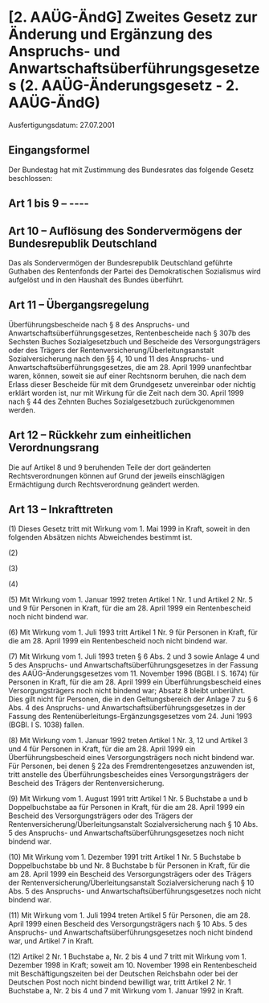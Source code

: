 # [2. AAÜG-ÄndG] Zweites Gesetz zur Änderung und Ergänzung des Anspruchs- und Anwartschaftsüberführungsgesetzes  (2. AAÜG-Änderungsgesetz - 2. AAÜG-ÄndG)

Ausfertigungsdatum: 27.07.2001

 

## Eingangsformel

Der Bundestag hat mit Zustimmung des Bundesrates das folgende Gesetz beschlossen:


## Art 1 bis 9 – ----


## Art 10 – Auflösung des Sondervermögens der Bundesrepublik Deutschland

Das als Sondervermögen der Bundesrepublik Deutschland geführte Guthaben des Rentenfonds der Partei des Demokratischen Sozialismus wird aufgelöst und in den Haushalt des Bundes überführt.


## Art 11 – Übergangsregelung

Überführungsbescheide nach § 8 des Anspruchs- und Anwartschaftsüberführungsgesetzes, Rentenbescheide nach § 307b des Sechsten Buches Sozialgesetzbuch und Bescheide des Versorgungsträgers oder des Trägers der Rentenversicherung/Überleitungsanstalt Sozialversicherung nach den §§ 4, 10 und 11 des Anspruchs- und Anwartschaftsüberführungsgesetzes, die am 28. April 1999 unanfechtbar waren, können, soweit sie auf einer Rechtsnorm beruhen, die nach dem Erlass dieser Bescheide für mit dem Grundgesetz unvereinbar oder nichtig erklärt worden ist, nur mit Wirkung für die Zeit nach dem 30. April 1999 nach § 44 des Zehnten Buches Sozialgesetzbuch zurückgenommen werden.


## Art 12 – Rückkehr zum einheitlichen Verordnungsrang

Die auf Artikel 8 und 9 beruhenden Teile der dort geänderten Rechtsverordnungen können auf Grund der jeweils einschlägigen Ermächtigung durch Rechtsverordnung geändert werden.


## Art 13 – Inkrafttreten

(1) Dieses Gesetz tritt mit Wirkung vom 1. Mai 1999 in Kraft, soweit in den folgenden Absätzen nichts Abweichendes bestimmt ist.

(2)

(3)

(4)

(5) Mit Wirkung vom 1. Januar 1992 treten Artikel 1 Nr. 1 und Artikel 2 Nr. 5 und 9 für Personen in Kraft, für die am 28. April 1999 ein Rentenbescheid noch nicht bindend war.

(6) Mit Wirkung vom 1. Juli 1993 tritt Artikel 1 Nr. 9 für Personen in Kraft, für die am 28. April 1999 ein Rentenbescheid noch nicht bindend war.

(7) Mit Wirkung vom 1. Juli 1993 treten § 6 Abs. 2 und 3 sowie Anlage 4 und 5 des Anspruchs- und Anwartschaftsüberführungsgesetzes in der Fassung des AAÜG-Änderungsgesetzes vom 11. November 1996 (BGBl. I S. 1674) für Personen in Kraft, für die am 28. April 1999 ein Überführungsbescheid eines Versorgungsträgers noch nicht bindend war; Absatz 8 bleibt unberührt. Dies gilt nicht für Personen, die in den Geltungsbereich der Anlage 7 zu § 6 Abs. 4 des Anspruchs- und Anwartschaftsüberführungsgesetzes in der Fassung des Rentenüberleitungs-Ergänzungsgesetzes vom 24. Juni 1993 (BGBl. I S. 1038) fallen.

(8) Mit Wirkung vom 1. Januar 1992 treten Artikel 1 Nr. 3, 12 und Artikel 3 und 4 für Personen in Kraft, für die am 28. April 1999 ein Überführungsbescheid eines Versorgungsträgers noch nicht bindend war. Für Personen, bei denen § 22a des Fremdrentengesetzes anzuwenden ist, tritt anstelle des Überführungsbescheides eines Versorgungsträgers der Bescheid des Trägers der Rentenversicherung.

(9) Mit Wirkung vom 1. August 1991 tritt Artikel 1 Nr. 5 Buchstabe a und b Doppelbuchstabe aa für Personen in Kraft, für die am 28. April 1999 ein Bescheid des Versorgungsträgers oder des Trägers der Rentenversicherung/Überleitungsanstalt Sozialversicherung nach § 10 Abs. 5 des Anspruchs- und Anwartschaftsüberführungsgesetzes noch nicht bindend war.

(10) Mit Wirkung vom 1. Dezember 1991 tritt Artikel 1 Nr. 5 Buchstabe b Doppelbuchstabe bb und Nr. 8 Buchstabe b für Personen in Kraft, für die am 28. April 1999 ein Bescheid des Versorgungsträgers oder des Trägers der Rentenversicherung/Überleitungsanstalt Sozialversicherung nach § 10 Abs. 5 des Anspruchs- und Anwartschaftsüberführungsgesetzes noch nicht bindend war.

(11) Mit Wirkung vom 1. Juli 1994 treten Artikel 5 für Personen, die am 28. April 1999 einen Bescheid des Versorgungsträgers nach § 10 Abs. 5 des Anspruchs- und Anwartschaftsüberführungsgesetzes noch nicht bindend war, und Artikel 7 in Kraft.

(12) Artikel 2 Nr. 1 Buchstabe a, Nr. 2 bis 4 und 7 tritt mit Wirkung vom 1. Dezember 1998 in Kraft; soweit am 10. November 1998 ein Rentenbescheid mit Beschäftigungszeiten bei der Deutschen Reichsbahn oder bei der Deutschen Post noch nicht bindend bewilligt war, tritt Artikel 2 Nr. 1 Buchstabe a, Nr. 2 bis 4 und 7 mit Wirkung vom 1. Januar 1992 in Kraft.
